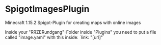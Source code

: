 # SpigotImagesPlugin
Minecraft 1.15.2 Spigot-Plugin for creating maps with online images

Inside your "RRZERundgang"-Folder inside "Plugins" you need to put a file called "image.yaml" with this inside:
´link: "[url]"´
